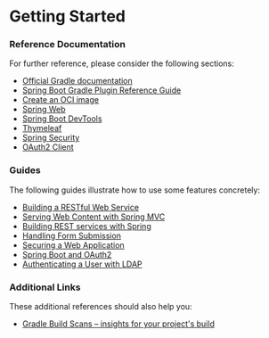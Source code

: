 # Getting Started

### Reference Documentation
For further reference, please consider the following sections:

* [Official Gradle documentation](https://docs.gradle.org)
* [Spring Boot Gradle Plugin Reference Guide](https://docs.spring.io/spring-boot/3.3.5-SNAPSHOT/gradle-plugin)
* [Create an OCI image](https://docs.spring.io/spring-boot/3.3.5-SNAPSHOT/gradle-plugin/packaging-oci-image.html)
* [Spring Web](https://docs.spring.io/spring-boot/docs/3.3.5-SNAPSHOT/reference/htmlsingle/index.html#web)
* [Spring Boot DevTools](https://docs.spring.io/spring-boot/docs/3.3.5-SNAPSHOT/reference/htmlsingle/index.html#using.devtools)
* [Thymeleaf](https://docs.spring.io/spring-boot/docs/3.3.5-SNAPSHOT/reference/htmlsingle/index.html#web.servlet.spring-mvc.template-engines)
* [Spring Security](https://docs.spring.io/spring-boot/docs/3.3.5-SNAPSHOT/reference/htmlsingle/index.html#web.security)
* [OAuth2 Client](https://docs.spring.io/spring-boot/docs/3.3.5-SNAPSHOT/reference/htmlsingle/index.html#web.security.oauth2.client)

### Guides
The following guides illustrate how to use some features concretely:

* [Building a RESTful Web Service](https://spring.io/guides/gs/rest-service/)
* [Serving Web Content with Spring MVC](https://spring.io/guides/gs/serving-web-content/)
* [Building REST services with Spring](https://spring.io/guides/tutorials/rest/)
* [Handling Form Submission](https://spring.io/guides/gs/handling-form-submission/)
* [Securing a Web Application](https://spring.io/guides/gs/securing-web/)
* [Spring Boot and OAuth2](https://spring.io/guides/tutorials/spring-boot-oauth2/)
* [Authenticating a User with LDAP](https://spring.io/guides/gs/authenticating-ldap/)

### Additional Links
These additional references should also help you:

* [Gradle Build Scans – insights for your project's build](https://scans.gradle.com#gradle)


